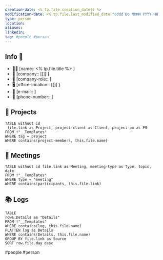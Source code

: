 ```yaml
---
creation-date: <% tp.file.creation_date() %> 
modification-date: <% tp.file.last_modified_date("dddd Do MMMM YYYY HH:mm:ss") %>
type: person
location: 
aliases: 
linkedin:
tag: #people #person
---
```

## Info 📑
- 🧍‍♀️ [name:: <% tp.file.title %> ]
- 🏢 [company:: [[]] ]
- 🤠 [company-role:: ] 
-  🖥️ [office-location:: [[]] ]
- 📩 [e-mail::  ]
- 📱 [phone-number::  ]


## 🚀 Projects 
```dataview 
TABLE without id
 file.link as Project, project-client as Client, project-pm as PM
FROM !"__Templates"
WHERE tag = project 
WHERE contains(project-members, this.file.name) 
```

## 🌅 Meetings 
```dataview 
TABLE without id file.link as Meeting, meeting-type as Type, topic, date
FROM !"__Templates"
WHERE type = "meeting"
WHERE contains(participants, this.file.link) 
```


## 📚 Logs 
```dataview
TABLE
rows.Details as "Details"
FROM !"__Templates"
WHERE contains(log, this.file.name) 
FLATTEN log as Details
WHERE contains(Details, this.file.name) 
GROUP BY file.link as Source
SORT row.file.day desc
```



#people #person